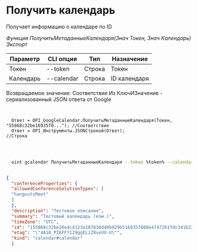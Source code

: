 ﻿---
sidebar_position: 2
---

# Получить календарь
 Получает информацию о календаре по ID


*Функция ПолучитьМетаданныеКалендаря(Знач Токен, Знач Календарь) Экспорт*

  | Параметр | CLI опция | Тип | Назначение |
  |-|-|-|-|
  | Токен | --token | Строка | Токен |
  | Календарь | --calendar | Строка | ID календаря |

  
  Возвращаемое значение:   Соответствие Из КлючИЗначение - сериализованный JSON ответа от Google

```bsl title="Пример кода"
	
  
  Ответ = OPI_GoogleCalendar.ПолучитьМетаданныеКалендаря(Токен, "55868c32be16935f0..."); //Соответствие
  Ответ = OPI_Инструменты.JSONСтрокой(Ответ);                                            //Строка
  
	
```

```sh title="Пример команды CLI"
    
  oint gcalendar ПолучитьМетаданныеКалендаря --token %token% --calendar %calendar%

```


```json title="Результат"

{
  "conferenceProperties": {
  "allowedConferenceSolutionTypes": [
  "hangoutsMeet"
  ]
  },
  "description": "Тестовое описание",
  "summary": "Тестовый календарь (изм.)",
  "timeZone": "UTC",
  "id": "155868c32be26e4c4123a107810d40b929b516935f080e4747261fdc3416227c@group.calendar.google.com",
  "etag": "\"4A10_PI6FFY129ggELzZ8veUU-U\"",
  "kind": "calendar#calendar"
  }

```
